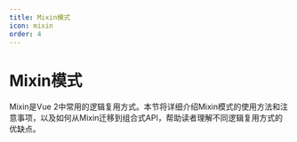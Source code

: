 ```yaml
---
title: Mixin模式
icon: mixin
order: 4
---
```


# Mixin模式

Mixin是Vue 2中常用的逻辑复用方式。本节将详细介绍Mixin模式的使用方法和注意事项，以及如何从Mixin迁移到组合式API，帮助读者理解不同逻辑复用方式的优缺点。
